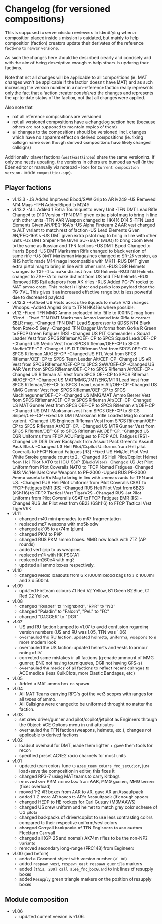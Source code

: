 Changelog (for versioned compositions)
======================================
This is supposed to serve mission reviewers in identifying when a composition
placed inside a mission is outdated, but mainly to help composition (faction)
creators update their derivates of the reference factions to newer versions.

As such the changes here should be described clearly and concisely and with the
aim of being descriptive enough to help others in updating their factions.

Note that not all changes will be applicable to all compositions (ie. MAT
changes won't be applicable if the faction doesn't have MAT) and as such
increasing the version number in a non-reference faction really represents only
the fact that a faction creator *considered* the changes and represents the
up-to-date status of the faction, not that all changes were applied.

Also note that
- not all reference compositions are versioned
- not all versioned compositions have a changelog section here (because others
  are not supposed to maintain copies of them)
- all changes to the compositions should be versioned, incl. changes which have
  no apparent effect on derived compositions (ie. fixing callsign name even
  though derived compositions have likely changed callsigns)

Additionally, player factions (`west`/`east`/`indep`) share the same
versioning. If only one needs updating, the versions in others are bumped as
well (in the Eden editor or manually via notepad - look for
`Current composition version.` inside `composition.sqe`).

Player factions
---------------
- v1.13.3
 -US Added Improved Bipod/SAW Grip to AR M249
 -US Removed M14 Mags
 -TFN Added Bipod to M249
- v1.13.2
 -ALL Added 1 Extra Tourniquet to every Unit
 -TFN DMT Lead Rifle Changed to D10 Version
 -TFN DMT given extra pistol mag to bring in line with other units
 -TFN AAR Weapon changed to HK416 D14.5
 -TFN Lead Elements Given AN/PEQ-16A's
 -US Alpha Fireteam 2 AAR vest changed to ALT variant to match rest of faction
 -US Lead Elements Given AN/PEQ-16A's
 -US DMT given extra pistol mag to bring in line with other units
 -US DMT Sniper Rifle Given SU-260/P (MDO) to bring zoom level to the same as Russian and TFN factions
 -US DMT Bipod Changed to Harris Bipod
 -US DMT Marksman Rifle changed to black version of same rifle
 -US DMT Marksman Magazines changed to SR-25 version, as RHS hotfix made M14 mags incompatible with MK11
 -RUS DMT given extra pistol mag to bring in line with other units
 -RUS DGR Helmets changed to TSH-4 to make distinct from US Helmets
 -RUS NB Helmets changed to ZSH-7A to make distinct from US and TFN helmets
 -RUS Removed RIS Rail adaptors from AK rifles
 -RUS Added PG-7V rocket to MAT ammo crate. This rocket is lighter and packs less payload than the PG-7VL. This gives it an  increased effective range but is less powerful due to decreased payload
- v1.12.2
  -Hotfixed US Vests across the Squads to match V.12 changes. Whoops.
  -Added Angled Grip to TFN HK416s where possible. 
- v1.12
  -Fixed TFN MMG Ammo preloaded into Rifle to 100RND mag from 50rnd.
  -Fixed TFN DMT Marksman Ammo loaded into Rifle to correct SBLR mag.
  -Changed TFN DMT Lead Suppressor to QDSS NT4 Black from Rotex-5 Grey
  -Changed TFN Dagger Uniforms from Gorka R Green to FFCP Green Fatigues [RS]
  -Changed US PLT Commander + Squad Leader Vest from SPCS Rifleman/OEF- CP to SPCS Squad Lead/OEF-CP
  -Changed US Medic Vest from SPCS Rifleman/OEF-CP to SPCS Medic/OEF-CP
  -Changed US PLT Rifleman Vest from SPCS OEF-CP to SPCS Rifleman Alt/OEF-CP
  -Changed US FTL Vest from SPCS Rifleman/OEF-CP to SPCS Team Leader Alt/OEF-CP
  -Changed US AR Vest from SPCS Rifleman/OEF-CP to SPCS SAW/OEF-CP
  -Changed US AAR Vest from SPCS Rifleman/OEF-CP to SPCS Rifleman Alt/OEF-CP
  -Changed US Rifleman AT Vest from SPCS OEF-CP to SPCS Rifleman Alt/OEF-CP
  -Changed US MAT/MMG/DMT/ENG/MTR Lead Vest from SPCS Rifleman/OEF-CP to SPCS Team Leader Alt/OEF-CP
  -Changed US MMG Gunner Vest from SPCS Rifleman/OEF-CP to SPCS Machinegunner/OEF-CP
  -Changed US MMG/MAT Ammo Bearer Vest from SPCS Rifleman/OEF-CP to SPCS Rifleman Alt/OEF-CP
  -Changed US MAT Gunner Vest from SPCS OEF-CP to SPCS Rifleman Alt/OEF-CP
  -Changed US DMT Marksman vest from SPCS OEF-CP to SPCS Sniper/OEF-CP
  -Fixed US DMT Marksman Rifle Loaded Mag to correct varient.
  -Changed US Engineer Rifleman Vest from SPCS Rifleman/OEF-CP to SPCS Rifleman Alt/OEF-CP.
  -Changed US MTR Gunner Vest from SPCS Rifleman/OEF-CP to SPCS Rifleman Alt/OEF-CP.
  -Changed US DGR Uniforms from FFCP ACU Fatigues to FFCP ACU Fatigues [RS]
  -Changed US DGR Driver Backpack from Assault Pack Green to Assault Pack Black
  -Changed US Heli Pilot/Copilot Uniforms from Heli pilot Coveralls to FFCP Nomad Fatigues [RS]
  -Fixed US Heli/Jet Pilot Vest White Smoke grenade count to 2.
  -Changed US Heli Pilot/Copilot Helmet from Heli Pilot NATO to HGU-56/P (Black/Visor)
  -Changed US Jet Pilot Uniform from Pilot Coveralls NATO to  FFCP Nomad Fatigues
  -Changed RUS Vic/Heli/Jet Crew Weapons to PP-2000
  -Upped RUS PP-2000 Ammo counts to 6x Mag to bring in line with ammo counts for TFN and US.
  -Changed RUS Heli Pilot Uniforms from Pilot Coveralls CSAT to FFCP-Fatigues EMR [RS]
  -Changed RUS Heli Pilot Vest from 6B23 (6Sh116) to FFCP Tactical Vest TigerVRS
  -Changed RUS Jet Pilot Uniforms from Pilot Coveralls CSAT to FFCP-Fatigues EMR [RS]
  -Changed RUS Jet Pilot Vest from 6B23 (6Sh116) to FFCP Tactical Vest TigerVRS
- v1.11
  - changed m40 mini grenades to m67 fragmentation
  - replaced mp7 weapons with mp5k-pdw
  - changed ak105 to ak74m (plum) 
  - changed PKM to PKP
  - changed RUS PKM ammo boxes. MMG now loads with 7TZ (AP rounds)
  - added vert grip to us weapons
  - replaced m14 with HK PSG1A1
  - replaced m260e4 with mg3
  - updated all ammo boxes respectively. 
- v1.10
  - changed Medic loadouts from 6 x 1000ml blood bags to 2 x 1000ml and 8 x 500ml.
- v1.09
  - updated Fireteam colours A1 Red A2 Yellow, B1 Green B2 Blue, C1 Red C2 Yellow.
- v1.08
  - changed "Reaper" to "Nightbird", "RPR" to "NB"
  - changed "Paladin" to "Falcon", "PAL" to "FC"
  - changed "DAGGER" to "DGR"
- v1.07
  - US and RU faction bumped to v1.07 to avoid confusion regarding version numbers (US and RU was 1.05, TFN was 1.06)
  - overhauled the RU faction: updated helmets, uniforms, weapons to a more modern look
  - overhauled the US faction: updated helmets and vests to armour rating of IV
  - corrected some mistakes in all factions (grenade ammount of MMG gunner, ENG not having tourniquetes, DGR not having GPS-s)
  - overhauled the medics of all factions to reflect recent cahnges to ACE medical (less QuikClots, more Elastic Bandages, etc.)
- v1.05
  - Added a MAT ammo box on spawn.
- v1.04
  - All MAT Teams carrying RPG's got the ver3 scopes with ranges for all types
    of ammo.
  - All Callsigns were changed to be uniformed throught no matter the faction.
- v1.03
  - set crew driver/gunner and pilot/copilot/jetpilot as Engineers through the
    Object: ACE Options menu in unit attributes
  - overhauled the TFN faction (weapons, helmets, etc.), changes not applicable
    to derived factions
- v1.02
  - loadout overhaul for DMT, made them lighter + gave them tools for recon
  - specified preset ACRE2 radio channels for most units
- v1.01
  - updated team colors func to `a3ee_team_colors_fnc_setColor`, just load+save
    the composition in editor, this fixes it
  - changed RPG-7 using MAT teams to carry Kitbags
  - removed one PKM ammo box from AAR, MMG gunner, MMG bearer (fixes overload)
  - moved 1-2 AR boxes from AAR to AR, gave AR an Assaultpack
  - added 1-2 more AR boxes to AR's Assaultpack (if enough space)
  - changed HEDP to HE rockets for Carl Gustav (M3MAAWS)
  - changed US crew uniform and helmet to match grey color scheme of US pilots
  - changed backpacks of driver/copilot to use less contrasting colors compared
    to their respective uniform/vest colors
  - changed Carryall backpacks of TFN Engineers to use custom Flecktarn Carryall
  - changed all (GP-25 and normal) AK74m rifles to be the non-NPZ variants
  - removed secondary long-range (PRC148) from Engineers
- v1.00 (and before)
  - added a Comment object with version number (`v1.00`)
  - added `respawn_west`, `respawn_east`, `respawn_guerrila` markers
  - added `[this, 200] call a3ee_fnc_boxGuard` to init lines of resupply boxes
  - added `Resupply` green triangle markers on the position of resupply boxes
  
Module composition
---------------
- v1.06
  - updated current version is v1.06.
